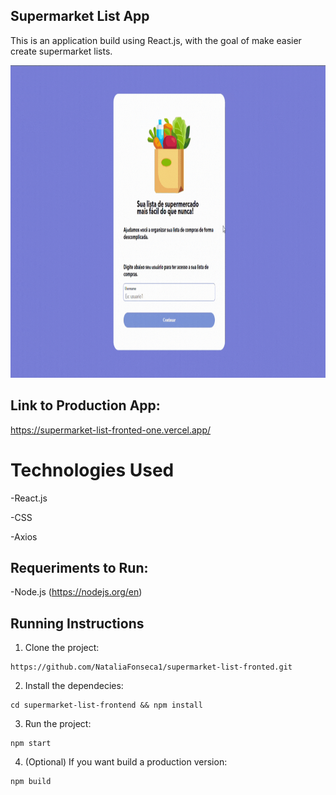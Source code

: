 ## Supermarket List App

This is an application build using React.js, with the goal of make easier create supermarket lists.
<p>
<img height="500" src="https://github.com/NataliaFonseca1/supermarket-list-fronted/blob/main/public/Imagens/demo.gif" />
</p>

## Link to Production App:

https://supermarket-list-fronted-one.vercel.app/

# Technologies Used

-React.js

-CSS

-Axios

## Requeriments to Run:

-Node.js (https://nodejs.org/en)

## Running Instructions

1. Clone the project:
```
https://github.com/NataliaFonseca1/supermarket-list-fronted.git
```

2. Install the dependecies:
```
cd supermarket-list-frontend && npm install
```

3. Run the project:
```
npm start
```
4. (Optional) If you want build a production version:
```
npm build
```
